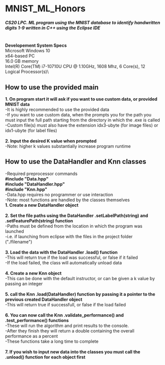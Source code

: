 # MNIST_ML_Honors
##### CS20 LPC. ML program using the MNIST database to identify handwritten digits 1-9 written in C++ using the Eclipse IDE
\
**Developement System Specs**\
Microsoft Windows 10\
x64-based PC\
16.0 GB memory\
Intel(R) Core(TM) i7-10710U CPU @ 1.10GHz, 1608 Mhz, 6 Core(s), 12 Logical Processor(s)\

## How to use the provided main
**1. On program start it will ask if you want to use custom data, or provided MNIST data**\
-It is highly recommended to use the provided data\
-If you want to use custom data, when the prompts you for the path you must input the full path starting from the directory in which the .exe is called\
-Custom file(s) must also have the extension idx3-ubyte (for image files) or idx1-ubyte (for label files)\
\
**2. Input the desired K value when prompted**\
-Note: higher k values substantially increase program runtime
## How to use the DataHandler and Knn classes
-Required preprocessor commands\
**#include "Data.hpp"**\
**#include "DataHandler.hpp"**\
**#include "Knn.hpp"**\
-Data.hpp requires no programmer or use interaction\
-Note: most functions are handled by the classes themselves\
**1. Create a new DataHandler object**\
\
**2. Set the file paths using the DataHandler .setLabelPath(string) and .setFeaturePath(string) function**\
-Paths must be defined from the location in which the program was launched\
-i.e. if launching from eclipse with the files in the project folder ("./filename")\
\
**3. Load the data with the DataHandler .load() function**\
-This will return true if the load was successful, or false if it failed\
-If the load failed, the class will automatically unload data\
\
**4. Create a new Knn object**\
-This can be done with the default instructor, or can be given a k value by passing an integer\
\
**5. call the Knn .load(DataHandler) function by passing it a pointer to the previous created DataHandler object**\
-This will return true if successfull, or false if the load failed\
\
**6. You can now call the Knn .validate_performance() and .test_performance() functions**\
-These will run the algorithm and print results to the console.\
-After they finish they will return a double containing the overall performance as a percent\
-These functions take a long time to complete\
\
**7. If you wish to input new data into the classes you must call the .unload() function for each object first**
